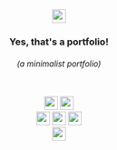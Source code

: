<div> 

  <div align="center"> 
    <a href="https://www.linkedin.com/in/brnsalg/" target="_blank"><img height="24rem" src="https://img.shields.io/badge/LinkedIn-0077B5?style=for-the-badge&logo=linkedin&logoColor=white" /></a>
      <h3><strong>Yes, that's a portfolio!</strong></h3>
      <h6><i>(a minimalist portfolio)</i></h6>
  </div>
  
  
  <div align="center"> 
<!--        <img height="200rem" src="https://media.tenor.com/S7tux02azhMAAAAC/batman-batman-the-animated-series.gif"/> -->
<!--        <img height="200rem" src="https://i.pinimg.com/originals/04/b5/71/04b5711d4299553b6a5cf9ce0eb25888.gif"/> -->
<!--       <img height="200rem" src="https://i.pinimg.com/originals/ce/1b/98/ce1b98f417a952432db7ce945142068a.gif"/> -->
<!--     <img height="200rem" src="https://giffiles.alphacoders.com/142/14239.gif"/> -->
<!--      <img height="200rem" src="https://giffiles.alphacoders.com/427/4272.gif"/> -->
<!--      <img height="200rem" src="https://giffiles.alphacoders.com/361/36178.gif"/> -->
  </div>
  </div>
  
  <br>
  
  <div align="center">
<!--     <img height="24rem" src="https://img.shields.io/badge/html5-%23E34F26.svg?style=for-the-badge&logo=html5&logoColor=white" /> -->
<!--     <img height="24rem" src="https://img.shields.io/badge/css3-%231572B6.svg?style=for-the-badge&logo=css3&logoColor=white" />  -->
<!--     <img height="24rem" src="https://img.shields.io/badge/JavaScript-F7DF1E?style=for-the-badge&logo=javascript&logoColor=black" /> -->
<!--     <img height="24rem" src="https://img.shields.io/badge/TypeScript-007ACC?style=for-the-badge&logo=typescript&logoColor=white" /> -->
<!--     <img height="24rem" src="https://img.shields.io/badge/Python-FFD43B?style=for-the-badge&logo=python&logoColor=blue" /> -->
    <img height="24rem" src="https://img.shields.io/badge/Angular-DD0031?style=for-the-badge&logo=angular&logoColor=white" />
    <img height="24rem" src="https://img.shields.io/badge/Ionic-%233880FF.svg?style=for-the-badge&logo=Ionic&logoColor=white" />
    <br>
    <img height="24rem" src="https://img.shields.io/badge/spring-%236DB33F.svg?style=for-the-badge&logo=spring&logoColor=white" />
    <img height="24rem" src="https://img.shields.io/badge/Django-092E20?style=for-the-badge&logo=django&logoColor=green" />
    <img height="24rem" src="https://img.shields.io/badge/django%20rest-ff1709?style=for-the-badge&logo=django&logoColor=white" />
    <br>
    <img height="24rem" src="https://img.shields.io/badge/MySQL-005C84?style=for-the-badge&logo=mysql&logoColor=white" />
<!--     <img height="24rem" src="https://img.shields.io/badge/postgres-%23316192.svg?style=for-the-badge&logo=postgresql&logoColor=white" /> -->
    <!--<img height="24rem" src="https://img.shields.io/badge/VSCode-0078D4?style=for-the-badge&logo=visual%20studio%20code&logoColor=white"/>-->
    <!--<img height="24rem" src="https://img.shields.io/badge/Ubuntu-E95420?style=for-the-badge&logo=ubuntu&logoColor=white" />-->
    
  </div>
  
</div>
